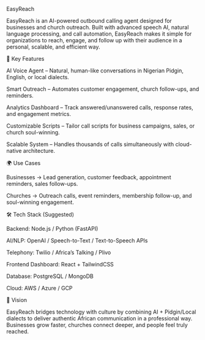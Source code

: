 EasyReach

EasyReach is an AI-powered outbound calling agent designed for businesses and church outreach. Built with advanced speech AI, natural language processing, and call automation, EasyReach makes it simple for organizations to reach, engage, and follow up with their audience in a personal, scalable, and efficient way.

🔑 Key Features

AI Voice Agent – Natural, human-like conversations in Nigerian Pidgin, English, or local dialects.

Smart Outreach – Automates customer engagement, church follow-ups, and reminders.

Analytics Dashboard – Track answered/unanswered calls, response rates, and engagement metrics.

Customizable Scripts – Tailor call scripts for business campaigns, sales, or church soul-winning.

Scalable System – Handles thousands of calls simultaneously with cloud-native architecture.

🌍 Use Cases

Businesses → Lead generation, customer feedback, appointment reminders, sales follow-ups.

Churches → Outreach calls, event reminders, membership follow-up, and soul-winning engagement.

🛠️ Tech Stack (Suggested)

Backend: Node.js / Python (FastAPI)

AI/NLP: OpenAI / Speech-to-Text / Text-to-Speech APIs

Telephony: Twilio / Africa’s Talking / Plivo

Frontend Dashboard: React + TailwindCSS

Database: PostgreSQL / MongoDB

Cloud: AWS / Azure / GCP

🚀 Vision

EasyReach bridges technology with culture by combining AI + Pidgin/Local dialects to deliver authentic African communication in a professional way. Businesses grow faster, churches connect deeper, and people feel truly reached.
